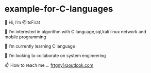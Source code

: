 # example-for-C-languages
👋 Hi, I’m @ItsFirat

👀 I’m interested in algorithm with C language,sql,kali linux network and mobile programming

🌱 I’m currently learning C language

💞️ I’m looking to collaborate on system engineering

📫 How to reach me ... frtgny1@outlook.com

